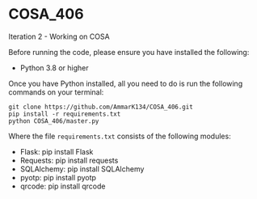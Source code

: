 # COSA_406
Iteration 2 - Working on COSA


Before running the code, please ensure you have installed the following:

- Python 3.8 or higher

Once you have Python installed, all you need to do is run the following commands on your terminal:
```
git clone https://github.com/AmmarK134/COSA_406.git
pip install -r requirements.txt
python COSA_406/master.py
```
Where the file `requirements.txt` consists of the following modules:
- Flask: pip install Flask
- Requests: pip install requests
- SQLAlchemy: pip install SQLAlchemy
- pyotp: pip install pyotp
- qrcode: pip install qrcode
